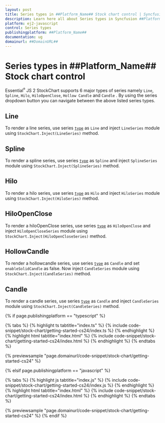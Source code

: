 ```yaml
---
layout: post
title: Series types in ##Platform_Name## Stock chart control | Syncfusion
description: Learn here all about Series types in Syncfusion ##Platform_Name## Stock chart control of Syncfusion Essential JS 2 and more.
platform: ej2-javascript
control: Series types 
publishingplatform: ##Platform_Name##
documentation: ug
domainurl: ##DomainURL##
---
```


# Series types in ##Platform_Name## Stock chart control

Essential<sup style="font-size:70%">&reg;</sup> JS 2 StockChart supports 6 major types of series namely `Line`, `Spline`, `Hilo`, `HiloOpenClose`, `Hollow Candle` and `Candle` . By using the series dropdown button you can navigate between the above listed series types.

<!-- markdownlint-disable MD036 -->

## Line

To render a line series, use series [`type`](../api/stock-chart/stockSeriesModel/#type-string) as `Line` and inject `LineSeries` module using `StockChart.Inject(LineSeries)` method.

## Spline

To render a spline series, use series [`type`](../api/stock-chart/stockSeriesModel/#type-string) as `Spline` and inject `SplineSeries` module using `StockChart.Inject(SplineSeries)` method.

## Hilo

To render a hilo series, use series [`type`](../api/stock-chart/stockSeriesModel/#type) as `Hilo` and inject `HiloSeries` module using `StockChart.Inject(HiloSeries)` method.

## HiloOpenClose

To render a hiloOpenClose series, use series [`type`](../api/stock-chart/stockSeriesModel/#type) as `HiloOpenClose` and inject `HiloOpenCloseSeries` module using `StockChart.Inject(HiloOpenCloseSeries)` method.

## HollowCandle

To render a hollowcandle series, use series [`type`](../api/stock-chart/stockSeriesModel/#type) as `Candle` and set `enableSolidCandle` as false. Now inject `CandleSeries` module using `StockChart.Inject(CandleSeries)` method.

## Candle

To render a candle series, use series [`type`](../api/stock-chart/stockSeriesModel/#type) as `Candle` and inject `CandleSeries` module using `StockChart.Inject(CandleSeries)` method.

{% if page.publishingplatform == "typescript" %}

 {% tabs %}
{% highlight ts tabtitle="index.ts" %}
{% include code-snippet/stock-chart/getting-started-cs24/index.ts %}
{% endhighlight %}
{% highlight html tabtitle="index.html" %}
{% include code-snippet/stock-chart/getting-started-cs24/index.html %}
{% endhighlight %}
{% endtabs %}
        
{% previewsample "page.domainurl/code-snippet/stock-chart/getting-started-cs24" %}

{% elsif page.publishingplatform == "javascript" %}

{% tabs %}
{% highlight js tabtitle="index.js" %}
{% include code-snippet/stock-chart/getting-started-cs24/index.js %}
{% endhighlight %}
{% highlight html tabtitle="index.html" %}
{% include code-snippet/stock-chart/getting-started-cs24/index.html %}
{% endhighlight %}
{% endtabs %}

{% previewsample "page.domainurl/code-snippet/stock-chart/getting-started-cs24" %}
{% endif %}
